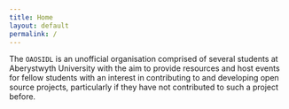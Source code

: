 ```yaml
---
title: Home
layout: default
permalink: /
---
```


The ```OAOSIDL``` is an unofficial organisation comprised of several students at Aberystwyth University with the aim to provide resources and host events for fellow students with an interest in contributing to and developing open source projects, particularly if they have not contributed to such a project before.
